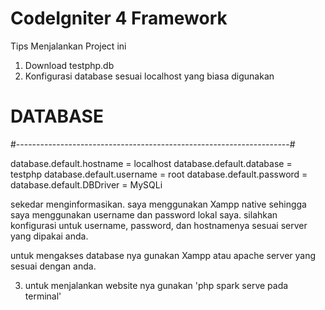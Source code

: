 # CodeIgniter 4 Framework

Tips Menjalankan Project ini

1. Download testphp.db
2. Konfigurasi database sesuai localhost yang biasa digunakan

# DATABASE

#--------------------------------------------------------------------#

database.default.hostname = localhost
database.default.database = testphp
database.default.username = root
database.default.password =
database.default.DBDriver = MySQLi

sekedar menginformasikan.
saya menggunakan Xampp native sehingga saya menggunakan username dan password lokal saya.
silahkan konfigurasi untuk username, password, dan hostnamenya sesuai server yang dipakai anda.

untuk mengakses database nya gunakan Xampp atau apache server yang sesuai dengan anda.

3. untuk menjalankan website nya gunakan 'php spark serve pada terminal'
